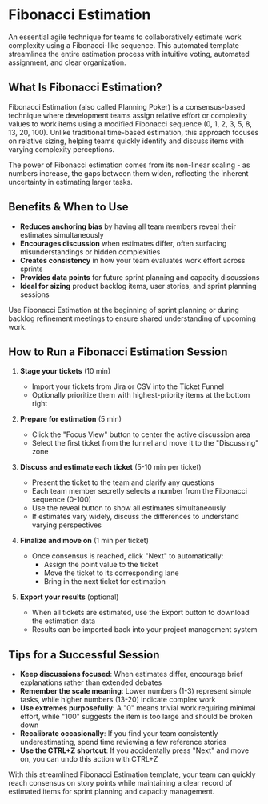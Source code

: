 # Fibonacci Estimation

An essential agile technique for teams to collaboratively estimate work complexity using a Fibonacci-like sequence. This automated template streamlines the entire estimation process with intuitive voting, automated assignment, and clear organization.

## What Is Fibonacci Estimation?

Fibonacci Estimation (also called Planning Poker) is a consensus-based technique where development teams assign relative effort or complexity values to work items using a modified Fibonacci sequence (0, 1, 2, 3, 5, 8, 13, 20, 100). Unlike traditional time-based estimation, this approach focuses on relative sizing, helping teams quickly identify and discuss items with varying complexity perceptions.

The power of Fibonacci estimation comes from its non-linear scaling - as numbers increase, the gaps between them widen, reflecting the inherent uncertainty in estimating larger tasks.

## Benefits & When to Use

- **Reduces anchoring bias** by having all team members reveal their estimates simultaneously
- **Encourages discussion** when estimates differ, often surfacing misunderstandings or hidden complexities
- **Creates consistency** in how your team evaluates work effort across sprints
- **Provides data points** for future sprint planning and capacity discussions
- **Ideal for sizing** product backlog items, user stories, and sprint planning sessions

Use Fibonacci Estimation at the beginning of sprint planning or during backlog refinement meetings to ensure shared understanding of upcoming work.

## How to Run a Fibonacci Estimation Session

1. **Stage your tickets** (10 min)
   - Import your tickets from Jira or CSV into the Ticket Funnel
   - Optionally prioritize them with highest-priority items at the bottom right

2. **Prepare for estimation** (5 min)
   - Click the "Focus View" button to center the active discussion area
   - Select the first ticket from the funnel and move it to the "Discussing" zone

3. **Discuss and estimate each ticket** (5-10 min per ticket)
   - Present the ticket to the team and clarify any questions
   - Each team member secretly selects a number from the Fibonacci sequence (0-100)
   - Use the reveal button to show all estimates simultaneously
   - If estimates vary widely, discuss the differences to understand varying perspectives

4. **Finalize and move on** (1 min per ticket)
   - Once consensus is reached, click "Next" to automatically:
     - Assign the point value to the ticket
     - Move the ticket to its corresponding lane
     - Bring in the next ticket for estimation

5. **Export your results** (optional)
   - When all tickets are estimated, use the Export button to download the estimation data
   - Results can be imported back into your project management system

## Tips for a Successful Session

- **Keep discussions focused**: When estimates differ, encourage brief explanations rather than extended debates
- **Remember the scale meaning**: Lower numbers (1-3) represent simple tasks, while higher numbers (13-20) indicate complex work
- **Use extremes purposefully**: A "0" means trivial work requiring minimal effort, while "100" suggests the item is too large and should be broken down
- **Recalibrate occasionally**: If you find your team consistently underestimating, spend time reviewing a few reference stories
- **Use the CTRL+Z shortcut**: If you accidentally press "Next" and move on, you can undo this action with CTRL+Z

With this streamlined Fibonacci Estimation template, your team can quickly reach consensus on story points while maintaining a clear record of estimated items for sprint planning and capacity management.